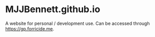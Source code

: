 # MJJBennett.github.io

A website for personal / development use. Can be accessed through https://gp.forricide.me.
